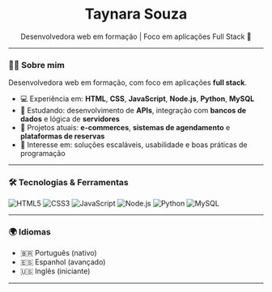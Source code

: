 <h1 align="center">Taynara Souza</h1>

<p align="center">
Desenvolvedora web em formação | Foco em aplicações Full Stack 🚀
</p>

---

### 👩‍💻 Sobre mim

Desenvolvedora web em formação, com foco em aplicações **full stack**.

- 💻 Experiência em: **HTML**, **CSS**, **JavaScript**, **Node.js**, **Python**, **MySQL**
- 🔧 Estudando: desenvolvimento de **APIs**, integração com **bancos de dados** e lógica de **servidores**
- 🚧 Projetos atuais: **e-commerces**, **sistemas de agendamento** e **plataformas de reservas**
- 🎯 Interesse em: soluções escaláveis, usabilidade e boas práticas de programação

---

### 🛠️ Tecnologias & Ferramentas

![HTML5](https://img.shields.io/badge/HTML5-E34F26?style=for-the-badge&logo=html5&logoColor=white)
![CSS3](https://img.shields.io/badge/CSS3-1572B6?style=for-the-badge&logo=css3&logoColor=white)
![JavaScript](https://img.shields.io/badge/JavaScript-F7DF1E?style=for-the-badge&logo=javascript&logoColor=black)
![Node.js](https://img.shields.io/badge/Node.js-339933?style=for-the-badge&logo=nodedotjs&logoColor=white)
![Python](https://img.shields.io/badge/Python-3776AB?style=for-the-badge&logo=python&logoColor=white)
![MySQL](https://img.shields.io/badge/MySQL-00758F?style=for-the-badge&logo=mysql&logoColor=white)

---

### 🌍 Idiomas

- 🇧🇷 Português (nativo)  
- 🇪🇸 Espanhol (avançado)  
- 🇺🇸 Inglês (iniciante)

---

